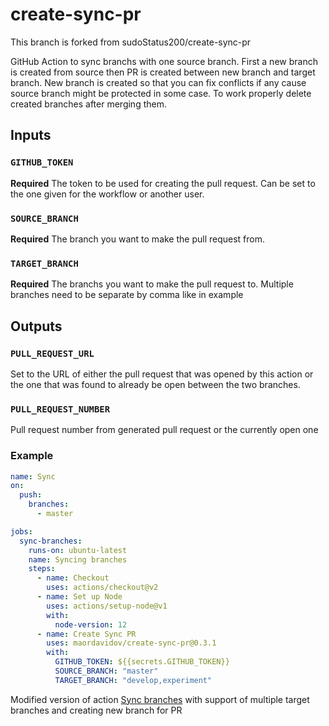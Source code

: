 # create-sync-pr

This branch is forked from sudoStatus200/create-sync-pr

GitHub Action to sync branchs with one source branch. First a new branch is created from source then PR is created between new branch and target branch.
New branch is created so that you can fix conflicts if any cause source branch might be protected in some case.
To work properly delete created branches after merging them.

## Inputs

### `GITHUB_TOKEN`

**Required** The token to be used for creating the pull request. Can be set to the one given for the workflow or another user.

### `SOURCE_BRANCH`

**Required** The branch you want to make the pull request from.

### `TARGET_BRANCH`

**Required** The branchs you want to make the pull request to. Multiple branches need to be separate by comma like in example

## Outputs

### `PULL_REQUEST_URL`

Set to the URL of either the pull request that was opened by this action or the one that was found to already be open between the two branches.

### `PULL_REQUEST_NUMBER`

Pull request number from generated pull request or the currently open one

### Example

```yml
name: Sync
on:
  push:
    branches:
      - master

jobs:
  sync-branches:
    runs-on: ubuntu-latest
    name: Syncing branches
    steps:
      - name: Checkout
        uses: actions/checkout@v2
      - name: Set up Node
        uses: actions/setup-node@v1
        with:
          node-version: 12
      - name: Create Sync PR
        uses: maordavidov/create-sync-pr@0.3.1
        with:
          GITHUB_TOKEN: ${{secrets.GITHUB_TOKEN}}
          SOURCE_BRANCH: "master"
          TARGET_BRANCH: "develop,experiment"
```

Modified version of action [Sync branches](https://github.com/TreTuna/sync-branches) with support of multiple target branches and creating new branch for PR
